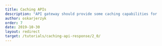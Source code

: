 ```yaml
---
title: Caching APIs
description: "API gateway should provide some caching capabilities for existing APIs. Knot.x exposes proxy APIs providing such features as caching and circuit breaker."   
author: oskarjerzyk
order: 7
date: 2019-10-30
layout: redirect
target: /tutorials/caching-api-response/2_0/
---
```

